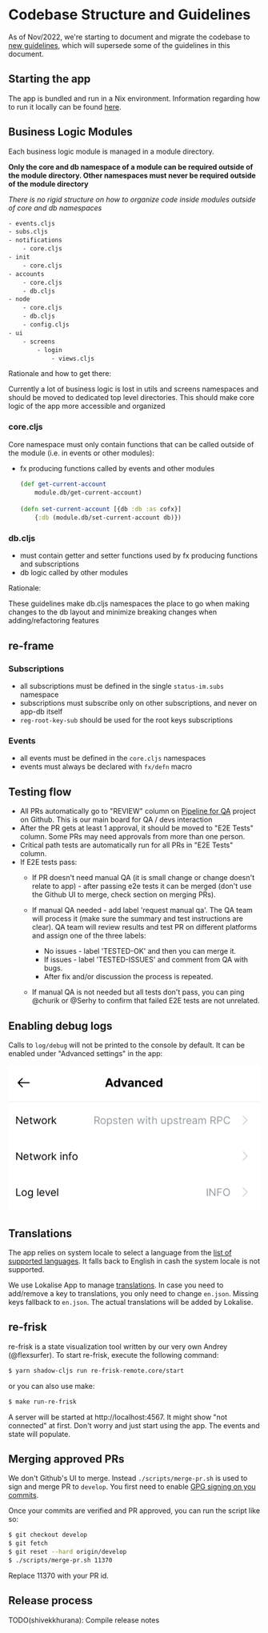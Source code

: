 # Codebase Structure and Guidelines

As of Nov/2022, we're starting to document and migrate the codebase to [new
guidelines](new-guidelines.md), which will supersede some of the guidelines in
this document.

## Starting the app

The app is bundled and run in a Nix environment. Information regarding how to run it locally can be found [here](https://status.im/technical/build_status/).

## Business Logic Modules

Each business logic module is managed in a module directory.

**Only the core and db namespace of a module can be required outside of the module directory. Other namespaces must never be required outside of the module directory**

*There is no rigid structure on how to organize code inside modules outside of core and db namespaces*

```txt
- events.cljs
- subs.cljs
- notifications
    - core.cljs
- init
    - core.cljs
- accounts
    - core.cljs
    - db.cljs
- node
    - core.cljs
    - db.cljs
    - config.cljs
- ui
    - screens
        - login
            - views.cljs
```

Rationale and how to get there:

Currently a lot of business logic is lost in utils and screens namespaces and should be moved to dedicated top level directories.
This should make core logic of the app more accessible and organized

### core.cljs

Core namespace must only contain functions that can be called outside of the module (i.e. in events or other modules):

- fx producing functions called by events and other modules

    ```clojure
    (def get-current-account
        module.db/get-current-account)

    (defn set-current-account [{db :db :as cofx}]
        {:db (module.db/set-current-account db)})
    ```

### db.cljs

- must contain getter and setter functions used by fx producing functions and subscriptions
- db logic called by other modules

Rationale:

These guidelines make db.cljs namespaces the place to go when making changes to the db layout and minimize breaking changes when adding/refactoring features

## re-frame

### Subscriptions

- all subscriptions must be defined in the single `status-im.subs` namespace
- subscriptions must subscribe only on other subscriptions, and never on app-db itself
- `reg-root-key-sub` should be used for the root keys subscriptions

### Events

- all events must be defined in the `core.cljs` namespaces
- events must always be declared with `fx/defn` macro

## Testing flow
- All PRs automatically go to "REVIEW" column on [Pipeline for QA](https://github.com/status-im/status-mobile/projects/7) project on Github. This is our main board for QA / devs interaction
- After the PR gets at least 1 approval, it should be moved to "E2E Tests" column. Some PRs may need approvals from more than one person.
- Critical path tests are automatically run for all PRs in "E2E Tests" column.
- If E2E tests pass:
  - If PR doesn't need manual QA (it is small change or change doesn't relate to app) - after passing e2e tests it can be merged (don't use the Github UI to merge, check section on merging PRs).

  - If manual QA needed - add label 'request manual qa'. The QA team will process it (make sure the summary and test instructions are clear). QA team will review results and test PR on different platforms and assign one of the three labels:
    - No issues - label 'TESTED-OK' and then you can merge it.
    - If issues - label 'TESTED-ISSUES' and comment from QA with bugs.
    - After fix and/or discussion the process is repeated.

  - If manual QA is not needed but all tests don't pass, you can ping @churik or @Serhy to confirm that failed E2E tests are not unrelated.

## Enabling debug logs
Calls to `log/debug` will not be printed to the console by default. It can be enabled under "Advanced settings" in the app:

![Enable Debug Logs](./log-settings.png)

## Translations
The app relies on system locale to select a language from the [list of supported languages](https://github.com/status-im/status-mobile/blob/bda73867471cf2bb8a68b1cc27c9f94b92d9a58b/src/status_im/i18n_resources.cljs#L9). It falls back to English in cash the system locale is not supported.

We use Lokalise App to manage [translations](https://translate.status.im/). In case you need to add/remove a key to translations, you only need to change `en.json`. Missing keys fallback to `en.json`. The actual translations will be added by Lokalise.

## re-frisk
re-frisk is a state visualization tool written by our very own Andrey (@flexsurfer). To start re-frisk, execute the following command:
```bash
$ yarn shadow-cljs run re-frisk-remote.core/start
```

or you can also use make:

```bash
$ make run-re-frisk
```

A server will be started at http://localhost:4567. It might show "not connected" at first. Don't worry and just start using the app. The events and state will populate.

## Merging approved PRs

We don't Github's UI to merge. Instead `./scripts/merge-pr.sh` is used to sign and merge PR to `develop`. You first need to enable [GPG signing on you commits](https://github.com/status-im/status-mobile/blob/develop/STARTING_GUIDE.md#configure-gpg-keys-for-signing-commits).

Once your commits are verified and PR approved, you can run the script like so:

```bash
$ git checkout develop
$ git fetch
$ git reset --hard origin/develop
$ ./scripts/merge-pr.sh 11370
```
Replace 11370 with your PR id.

## Release process
TODO(shivekkhurana): Compile release notes
